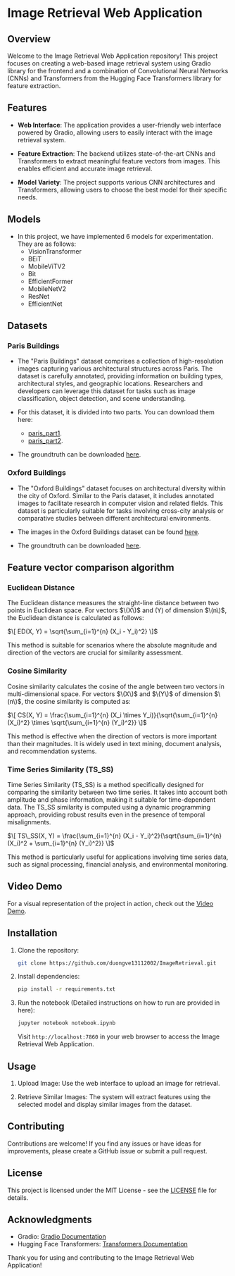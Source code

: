 # Image Retrieval Web Application

## Overview

Welcome to the Image Retrieval Web Application repository! This project focuses on creating a web-based image retrieval system using Gradio library for the frontend and a combination of Convolutional Neural Networks (CNNs) and Transformers from the Hugging Face Transformers library for feature extraction.

## Features

- **Web Interface**: The application provides a user-friendly web interface powered by Gradio, allowing users to easily interact with the image retrieval system.

- **Feature Extraction**: The backend utilizes state-of-the-art CNNs and Transformers to extract meaningful feature vectors from images. This enables efficient and accurate image retrieval.

- **Model Variety**: The project supports various CNN architectures and Transformers, allowing users to choose the best model for their specific needs.

## Models

* In this project, we have implemented 6 models for experimentation. They are as follows:
  * VisionTransformer
  * BEiT
  * MobileViTV2
  * Bit
  * EfficientFormer
  * MobileNetV2
  * ResNet
  * EfficientNet

## Datasets
### Paris Buildings

- The "Paris Buildings" dataset comprises a collection of high-resolution images capturing various architectural structures across Paris. The dataset is carefully annotated, providing information on building types, architectural styles, and geographic locations. Researchers and developers can leverage this dataset for tasks such as image classification, object detection, and scene understanding.

- For this dataset, it is divided into two parts. You can download them here:
   * [paris_part1](https://thor.robots.ox.ac.uk/datasets/paris-buildings/paris_1-v1.tgz).
   * [paris_part2](https://thor.robots.ox.ac.uk/datasets/paris-buildings/paris_2-v1.tgz).

- The groundtruth can be downloaded [here](https://www.robots.ox.ac.uk/~vgg/data/parisbuildings/paris_120310.tgz).

### Oxford Buildings

- The "Oxford Buildings" dataset focuses on architectural diversity within the city of Oxford. Similar to the Paris dataset, it includes annotated images to facilitate research in computer vision and related fields. This dataset is particularly suitable for tasks involving cross-city analysis or comparative studies between different architectural environments.

- The images in the Oxford Buildings dataset can be found [here](https://thor.robots.ox.ac.uk/datasets/oxford-buildings/oxbuild_images-v1.tgz).
- The groundtruth can be downloaded [here](https://www.robots.ox.ac.uk/~vgg/data/oxbuildings/gt_files_170407.tgz).

## Feature vector comparison algorithm

### Euclidean Distance

The Euclidean distance measures the straight-line distance between two points in Euclidean space. For vectors $\(X\)$ and \(Y\) of dimension $\(n\)$, the Euclidean distance is calculated as follows:

$\[ ED(X, Y) = \sqrt{\sum_{i=1}^{n} (X_i - Y_i)^2} \]$

This method is suitable for scenarios where the absolute magnitude and direction of the vectors are crucial for similarity assessment.

### Cosine Similarity

Cosine similarity calculates the cosine of the angle between two vectors in multi-dimensional space. For vectors $\(X\)$ and $\(Y\)$ of dimension $\(n\)$, the cosine similarity is computed as:

$\[ CS(X, Y) = \frac{\sum_{i=1}^{n} (X_i \times Y_i)}{\sqrt{\sum_{i=1}^{n} (X_i)^2} \times \sqrt{\sum_{i=1}^{n} (Y_i)^2}} \]$

This method is effective when the direction of vectors is more important than their magnitudes. It is widely used in text mining, document analysis, and recommendation systems.

### Time Series Similarity (TS_SS)

Time Series Similarity (TS_SS) is a method specifically designed for comparing the similarity between two time series. It takes into account both amplitude and phase information, making it suitable for time-dependent data. The TS_SS similarity is computed using a dynamic programming approach, providing robust results even in the presence of temporal misalignments.

$\[ TS\_SS(X, Y) = \frac{\sum_{i=1}^{n} (X_i - Y_i)^2}{\sqrt{\sum_{i=1}^{n} (X_i)^2 + \sum_{i=1}^{n} (Y_i)^2}} \]$

This method is particularly useful for applications involving time series data, such as signal processing, financial analysis, and environmental monitoring.

## Video Demo

For a visual representation of the project in action, check out the [Video Demo](demo/Video-demo.mp4).

## Installation

1. Clone the repository:

   ```bash
   git clone https://github.com/duongve13112002/ImageRetrieval.git
   ```

2. Install dependencies:

   ```bash
   pip install -r requirements.txt
   ```

3. Run the notebook (Detailed instructions on how to run are provided in here):
   ```bash
   jupyter notebook notebook.ipynb
   ```

   Visit `http://localhost:7860` in your web browser to access the Image Retrieval Web Application.


## Usage

1. Upload Image: Use the web interface to upload an image for retrieval.

2. Retrieve Similar Images: The system will extract features using the selected model and display similar images from the dataset.

## Contributing

Contributions are welcome! If you find any issues or have ideas for improvements, please create a GitHub issue or submit a pull request.

## License

This project is licensed under the MIT License - see the [LICENSE](LICENSE) file for details.

## Acknowledgments

- Gradio: [Gradio Documentation](https://gradio.app/docs)
- Hugging Face Transformers: [Transformers Documentation](https://huggingface.co/transformers/)

Thank you for using and contributing to the Image Retrieval Web Application!
